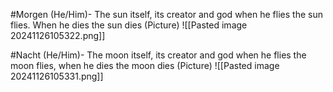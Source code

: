 #Morgen (He/Him)- The sun itself, its creator and god when he flies the sun flies. When he dies the sun dies
	(Picture)
		![[Pasted image 20241126105322.png]]

#Nacht (He/Him)- The moon itself, its creator and god when he flies the moon flies, when he dies the moon dies
	(Picture)
		![[Pasted image 20241126105331.png]]














